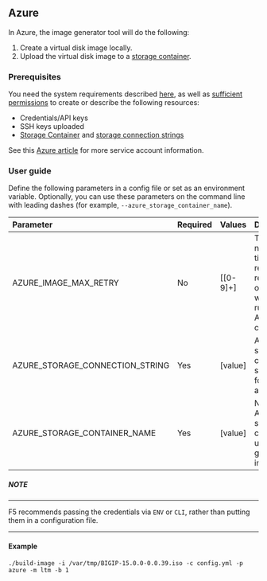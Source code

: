 ## Azure

In Azure, the image generator tool will do the following:

1. Create a virtual disk image locally.
2. Upload the virtual disk image to a [storage container][1].

### Prerequisites

You need the system requirements described [here](../../../README.md), as well as [sufficient permissions][2] to create or describe the following resources:

* Credentials/API keys
* SSH keys uploaded
* [Storage Container][1] and [storage connection strings][4]

See this [Azure article][2] for more service account information.


###  User guide

Define the following parameters in a config file or set as an environment variable.  Optionally, you can use these parameters on the command line with leading dashes (for example, `--azure_storage_container_name`).

|Parameter|Required|Values|Description|
|:--------|:-------|:-----|:----------|
|AZURE_IMAGE_MAX_RETRY|No|[[0-9]+]|The number of times to retry image related operations when running Azure commands.|
|AZURE_STORAGE_CONNECTION_STRING|Yes|[value]|Azure storage connection string used for account access.|
|AZURE_STORAGE_CONTAINER_NAME|Yes|[value]|Name of Azure storage container to use for generated images.|

##### NOTE
-----------

F5 recommends passing the credentials via `ENV` or `CLI`, rather than putting them in a configuration file.

-----------------

#### Example

```
./build-image -i /var/tmp/BIGIP-15.0.0-0.0.39.iso -c config.yml -p azure -m ltm -b 1

```
[1]: https://docs.microsoft.com/en-us/rest/api/storageservices/create-container
[2]: https://docs.microsoft.com/en-us/azure/active-directory/develop/howto-create-service-principal-portal
[3]: https://github.com/f5devcentral/f5-bigip-image-generator/blob/master/README.md#image-generator-prerequisites
[4]: https://docs.microsoft.com/en-us/azure/storage/common/storage-configure-connection-string



